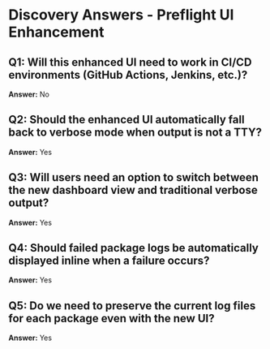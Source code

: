 # Discovery Answers - Preflight UI Enhancement

## Q1: Will this enhanced UI need to work in CI/CD environments (GitHub Actions, Jenkins, etc.)?
**Answer:** No

## Q2: Should the enhanced UI automatically fall back to verbose mode when output is not a TTY?
**Answer:** Yes

## Q3: Will users need an option to switch between the new dashboard view and traditional verbose output?
**Answer:** Yes

## Q4: Should failed package logs be automatically displayed inline when a failure occurs?
**Answer:** Yes

## Q5: Do we need to preserve the current log files for each package even with the new UI?
**Answer:** Yes